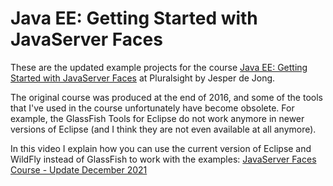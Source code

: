# Java EE: Getting Started with JavaServer Faces

These are the updated example projects for the course [Java EE: Getting Started with JavaServer Faces](https://app.pluralsight.com/library/courses/javaserver-faces-getting-started-java-ee) at Pluralsight by Jesper de Jong.

The original course was produced at the end of 2016, and some of the tools that I've used in the course unfortunately have become obsolete. For example, the GlassFish Tools for Eclipse do not work anymore in newer versions of Eclipse (and I think they are not even available at all anymore).

In this video I explain how you can use the current version of Eclipse and WildFly instead of GlassFish to work with the examples: [JavaServer Faces Course - Update December 2021](https://youtu.be/-Jbuy8aaLVA)
